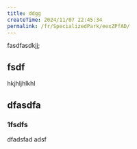 ```yaml
---
title: ddgg
createTime: 2024/11/07 22:45:34
permalink: /fr/SpecializedPark/eexZPfAD/
---
```



fasdfasdkjj;


## fsdf 


hkjhljhlkhl


## dfasdfa 

### 1fsdfs

dfadsfad adsf